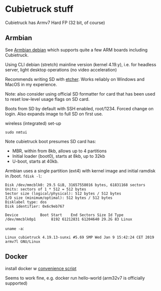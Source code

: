 # Cubietruck stuff

Cubietruck has Armv7 Hard FP (32 bit, of course)

## Armbian

See [Armbian debian](https://docs.armbian.com/User-Guide_Getting-Started/#what-to-download)
which supports quite a few ARM boards including Cubietruck.

Using CLI debian (stretch) mainline version (kernel 4.19.y), 
i.e. for headless server, light desktop operations (no video acceleration)

Recommends writing SD with [etcher](https://www.balena.io/etcher/).
Works reliably on Windows and MacOS in my experience.

Note: also consider using official SD formatter for card that has been used
to reset low-level usage flags on SD card.

Boots from SD by default with SSH enabled, root/1234. Forced change on login. 
Also expands image to full SD on first use.

wireless (integrated) set-up
```
sudo nmtui
```

Note cubietruck boot presumes SD card has:
- MBR, within from 8kb, allows up to 4 partitions
- Initial loader (boot0), starts at 8kb, up to 32kb
- U-boot, starts at 40kb.

Armbian uses a single partition (ext4) with kernel image and initial ramdisk in
/boot. `fdisk -l`:
```
Disk /dev/mmcblk0: 29.5 GiB, 31657558016 bytes, 61831168 sectors                
Units: sectors of 1 * 512 = 512 bytes                                           
Sector size (logical/physical): 512 bytes / 512 bytes                           
I/O size (minimum/optimal): 512 bytes / 512 bytes                               
Disklabel type: dos                                                             
Disk identifier: 0x6c9eb767                                                     
                                                                                
Device          Boot Start    End Sectors Size Id Type                       
/dev/mmcblk0p1       8192 61212831 61204640 29.2G 83 Linux      
```
`uname -a`:
```
Linux cubietruck 4.19.13-sunxi #5.69 SMP Wed Jan 9 15:42:24 CET 2019 armv7l GNU/Linux
```

## Docker

install docker w [convenience script](https://docs.docker.com/install/linux/docker-ce/debian/#install-using-the-convenience-script)

Seems to work fine, e.g. docker run hello-world (arm32v7 is officially supported)
